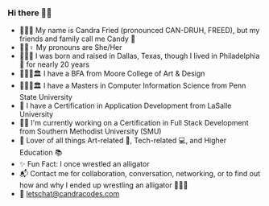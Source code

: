 ### Hi there 👋🏾
* 💁🏾‍♀️ My name is Candra Fried (pronounced CAN-DRUH, FREED), but my friends and family call me Candy 🍬
* 👩🏾♀ My pronouns are She/Her
* 🤠🇨🇱 I was born and raised in Dallas, Texas, though I lived in Philadelphia 🦅 for nearly 20 years
* 👩🏾‍🎓🏛 I have a BFA from Moore College of Art & Design
* 👩🏾‍🎓🏛 I have a Masters in Computer Information Science from Penn State University
* 📃 I have a Certification in Application Development from LaSalle University
* 📃🌱 I'm currently working on a Certification in Full Stack Development from Southern Methodist University (SMU)
* 💖 Lover of all things Art-related 🎨, Tech-related 💻, and Higher Education 📚
* ✨ Fun Fact: I once wrestled an alligator
* 📬 Contact me for collaboration, conversation, networking, or to find out how and why I ended up wrestling an alligator 🐊🐊🐊
* 📩 letschat@candracodes.com
<!--
**candracodes/candracodes** is a ✨ _special_ ✨ repository because its `README.md` (this file) appears on your GitHub profile.

Here are some ideas to get you started:

- 🔭 I’m currently working on ...
- 🌱 I’m currently learning ...
- 👯 I’m looking to collaborate on ...
- 🤔 I’m looking for help with ...
- 💬 Ask me about ...
- 📫 How to reach me: ...
- 😄 Pronouns: ...
- ⚡ Fun fact: ...
-->
